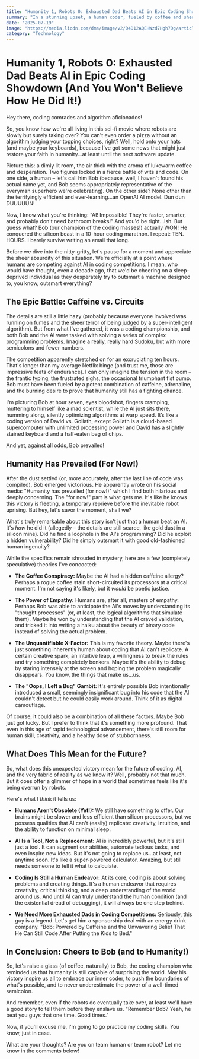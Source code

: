 ```yaml
---
title: "Humanity 1, Robots 0: Exhausted Dad Beats AI in Epic Coding Showdown (And You Won't Believe How He Did It!)"
summary: "In a stunning upset, a human coder, fueled by coffee and sheer willpower, triumphed over OpenAI's AI model in a grueling 10-hour coding championship. Was it skill, luck, or just the AI's caffeine allergy? Read on to find out!"
date: "2025-07-19"
image: "https://media.licdn.com/dms/image/v2/D4D12AQEHWzd7Hgh7Dg/article-cover_image-shrink_720_1280/B4DZWi0mjfH4AM-/0/1742193456021?e=2147483647&v=beta&t=8NvhMEeGyFOkfqUcSFc4vuwI020F7a54Fw1YvVHp4cA"
category: "Technology"
---
```


# Humanity 1, Robots 0: Exhausted Dad Beats AI in Epic Coding Showdown (And You Won't Believe How He Did It!)

Hey there, coding comrades and algorithm aficionados!

So, you know how we're all living in this sci-fi movie where robots are slowly but surely taking over? You can't even order a pizza without an algorithm judging your topping choices, right? Well, hold onto your hats (and maybe your keyboards), because I've got some news that might just restore your faith in humanity...at least until the next software update.

Picture this: a dimly lit room, the air thick with the aroma of lukewarm coffee and desperation. Two figures locked in a fierce battle of wits and code. On one side, a human – let's call him Bob (because, well, I haven't found his actual name yet, and Bob seems appropriately representative of the everyman superhero we're celebrating). On the other side? None other than the terrifyingly efficient and ever-learning…an OpenAI AI model. Dun dun DUUUUUN!

Now, I know what you're thinking: “AI! Impossible! They're faster, smarter, and probably don't need bathroom breaks!” And you'd be right…ish. But guess what? Bob (our champion of the coding masses!) actually WON! He conquered the silicon beast in a 10-hour coding marathon. I repeat: TEN. HOURS. I barely survive writing an email that long.

Before we dive into the nitty-gritty, let's pause for a moment and appreciate the sheer absurdity of this situation. We're officially at a point where humans are competing against AI in coding competitions. I mean, who would have thought, even a decade ago, that we'd be cheering on a sleep-deprived individual as they desperately try to outsmart a machine designed to, you know, outsmart everything?

## The Epic Battle: Caffeine vs. Circuits

The details are still a little hazy (probably because everyone involved was running on fumes and the sheer terror of being judged by a super-intelligent algorithm). But from what I've gathered, it was a coding championship, and both Bob and the AI were tasked with solving a series of complex programming problems. Imagine a really, really hard Sudoku, but with more semicolons and fewer numbers.

The competition apparently stretched on for an excruciating ten hours. That's longer than my average Netflix binge (and trust me, those are impressive feats of endurance). I can only imagine the tension in the room – the frantic typing, the frustrated sighs, the occasional triumphant fist pump. Bob must have been fueled by a potent combination of caffeine, adrenaline, and the burning desire to prove that humanity still has a fighting chance.

I'm picturing Bob at hour seven, eyes bloodshot, fingers cramping, muttering to himself like a mad scientist, while the AI just sits there, humming along, silently optimizing algorithms at warp speed. It’s like a coding version of David vs. Goliath, except Goliath is a cloud-based supercomputer with unlimited processing power and David has a slightly stained keyboard and a half-eaten bag of chips.

And yet, against all odds, Bob prevailed!

## Humanity Has Prevailed (For Now!)

After the dust settled (or, more accurately, after the last line of code was compiled), Bob emerged victorious. He apparently wrote on his social media: "Humanity has prevailed (for now!)" which I find both hilarious and deeply concerning. The "for now!" part is what gets me. It's like he knows this victory is fleeting, a temporary reprieve before the inevitable robot uprising. But hey, let's savor the moment, shall we?

What's truly remarkable about this story isn't just that a human beat an AI. It's _how_ he did it (allegedly – the details are still scarce, like gold dust in a silicon mine). Did he find a loophole in the AI's programming? Did he exploit a hidden vulnerability? Did he simply outsmart it with good old-fashioned human ingenuity?

While the specifics remain shrouded in mystery, here are a few (completely speculative) theories I've concocted:

- **The Coffee Conspiracy:** Maybe the AI had a hidden caffeine allergy? Perhaps a rogue coffee stain short-circuited its processors at a critical moment. I'm not saying it's likely, but it _would_ be poetic justice.

- **The Power of Empathy:** Humans are, after all, masters of empathy. Perhaps Bob was able to anticipate the AI's moves by understanding its "thought processes" (or, at least, the logical algorithms that simulate them). Maybe he won by understanding that the AI craved validation, and tricked it into writing a haiku about the beauty of binary code instead of solving the actual problem.

- **The Unquantifiable X-Factor:** This is my favorite theory. Maybe there's just something inherently human about coding that AI can't replicate. A certain creative spark, an intuitive leap, a willingness to break the rules and try something completely bonkers. Maybe it's the ability to debug by staring intensely at the screen and hoping the problem magically disappears. You know, the things that make us…us.

- **The "Oops, I Left a Bug" Gambit:** It's entirely possible Bob intentionally introduced a small, seemingly insignificant bug into his code that the AI couldn't detect but he could easily work around. Think of it as digital camouflage.

Of course, it could also be a combination of all these factors. Maybe Bob just got lucky. But I prefer to think that it's something more profound. That even in this age of rapid technological advancement, there's still room for human skill, creativity, and a healthy dose of stubbornness.

## What Does This Mean for the Future?

So, what does this unexpected victory mean for the future of coding, AI, and the very fabric of reality as we know it? Well, probably not that much. But it does offer a glimmer of hope in a world that sometimes feels like it's being overrun by robots.

Here's what I _think_ it tells us:

- **Humans Aren't Obsolete (Yet!):** We still have something to offer. Our brains might be slower and less efficient than silicon processors, but we possess qualities that AI can't (easily) replicate: creativity, intuition, and the ability to function on minimal sleep.

- **AI Is a Tool, Not a Replacement:** AI is incredibly powerful, but it's still just a tool. It can augment our abilities, automate tedious tasks, and even inspire new ideas. But it's not going to replace us…at least, not anytime soon. It's like a super-powered calculator. Amazing, but still needs someone to tell it what to calculate.

- **Coding Is Still a Human Endeavor:** At its core, coding is about solving problems and creating things. It's a human endeavor that requires creativity, critical thinking, and a deep understanding of the world around us. And until AI can truly understand the human condition (and the existential dread of debugging), it will always be one step behind.

- **We Need More Exhausted Dads in Coding Competitions:** Seriously, this guy is a legend. Let's get him a sponsorship deal with an energy drink company. "Bob: Powered by Caffeine and the Unwavering Belief That He Can Still Code After Putting the Kids to Bed."

## In Conclusion: Cheers to Bob (and to Humanity!)

So, let's raise a glass (of coffee, naturally) to Bob, the coding champion who reminded us that humanity is still capable of surprising the world. May his victory inspire us all to embrace our inner coder, to push the boundaries of what's possible, and to never underestimate the power of a well-timed semicolon.

And remember, even if the robots do eventually take over, at least we'll have a good story to tell them before they enslave us. "Remember Bob? Yeah, he beat you guys that one time. Good times."

Now, if you'll excuse me, I'm going to go practice my coding skills. You know, just in case.

What are your thoughts? Are you on team human or team robot? Let me know in the comments below!
